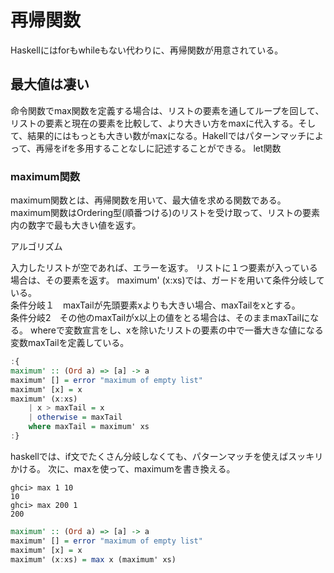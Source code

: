 # 再帰関数

Haskellにはforもwhileもない代わりに、再帰関数が用意されている。

## 最大値は凄い

命令関数でmax関数を定義する場合は、リストの要素を通してループを回して、リストの要素と現在の要素を比較して、より大きい方をmaxに代入する。そして、結果的にはもっとも大きい数がmaxになる。Hakellではパターンマッチによって、再帰をifを多用することなしに記述することができる。
let関数

### maximum関数

maximum関数とは、再帰関数を用いて、最大値を求める関数である。
maximum関数はOrdering型(順番つける)のリストを受け取って、リストの要素内の数字で最も大きい値を返す。


アルゴリズム

入力したリストが空であれば、エラーを返す。
リストに１つ要素が入っている場合は、その要素を返す。
maximum' (x:xs)では、ガードを用いて条件分岐している。
<br>
条件分岐１　maxTailが先頭要素xよりも大きい場合、maxTailをxとする。
<br>
条件分岐2　その他のmaxTailがx以上の値をとる場合は、そのままmaxTailになる。
whereで変数宣言をし、xを除いたリストの要素の中で一番大きな値になる変数maxTailを定義している。

```haskell:maximun'.hs
:{
maximum' :: (Ord a) => [a] -> a  
maximum' [] = error "maximum of empty list"  
maximum' [x] = x  
maximum' (x:xs)   
    | x > maxTail = x  
    | otherwise = maxTail  
    where maxTail = maximum' xs  
:}
```
haskellでは、if文でたくさん分岐しなくても、パターンマッチを使えばスッキリかける。
次に、maxを使って、maximumを書き換える。
```
ghci> max 1 10
10
ghci> max 200 1
200
```

```haskell:maximun'.hs
maximum' :: (Ord a) => [a] -> a  
maximum' [] = error "maximum of empty list"  
maximum' [x] = x  
maximum' (x:xs) = max x (maximum' xs)  
```




